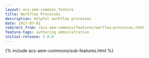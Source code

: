 ```yaml
---
layout: acs-aem-commons_feature
title: Workflow Processes
description: Helpful workflow processes
date: 2017-07-01
redirect_from: /acs-aem-commons/features/worflow-processes.html
feature-tags: authoring administration
initial-release: 1.0.0
---
```

{% include acs-aem-commons/sub-features.html %}
